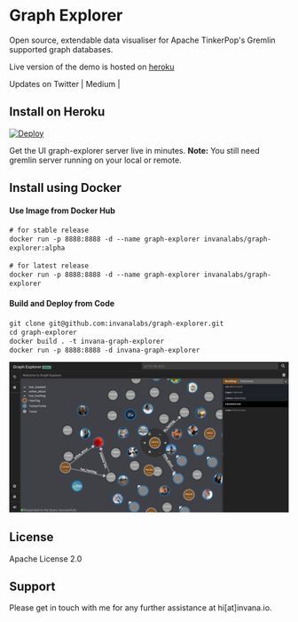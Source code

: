 # Graph Explorer

Open source, extendable data visualiser for Apache TinkerPop's Gremlin supported graph databases.

Live version of the demo is hosted on [heroku](https://graph-explorer.herokuapp.com/) 

Updates on Twitter | Medium | 

## Install on Heroku

[![Deploy](https://www.herokucdn.com/deploy/button.svg)](https://heroku.com/deploy?template=https://github.com/invanalabs/graph-explorer/tree/master)

Get the UI graph-explorer server live in minutes. 
**Note:** You still need gremlin server running on your local or remote.
 
 
 
## Install using Docker

#### Use Image from Docker Hub

```shell script
# for stable release
docker run -p 8888:8888 -d --name graph-explorer invanalabs/graph-explorer:alpha

# for latest release
docker run -p 8888:8888 -d --name graph-explorer invanalabs/graph-explorer

```

#### Build and Deploy from Code
```shell script
git clone git@github.com:invanalabs/graph-explorer.git
cd graph-explorer
docker build . -t invana-graph-explorer 
docker run -p 8888:8888 -d invana-graph-explorer
```

![screenshot](./screenshot.png)


## License

Apache License 2.0

## Support 

Please get in touch with me for any further assistance at hi[at]invana.io.
